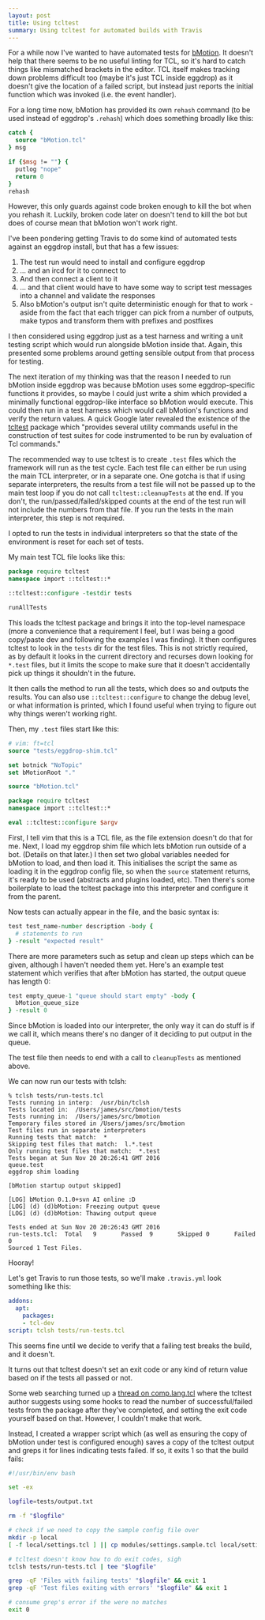```yaml
---
layout: post
title: Using tcltest
summary: Using tcltest for automated builds with Travis
---
```

For a while now I've wanted to have automated tests for [bMotion](http://www.bmotion.net). It doesn't help that there seems to be no useful linting for TCL, so it's hard to catch things like mismatched brackets in the editor. TCL itself makes tracking down problems difficult too (maybe it's just TCL inside eggdrop) as it doesn't give the location of a failed script, but instead just reports the initial function which was invoked (i.e. the event handler).

For a long time now, bMotion has provided its own `rehash` command (to be used instead of eggdrop's `.rehash`) which does something broadly like this:

```tcl
catch {
  source "bMotion.tcl"
} msg

if {$msg != ""} {
  putlog "nope"
  return 0
}
rehash
```

However, this only guards against code broken enough to kill the bot when you rehash it. Luckily, broken code later on doesn't tend to kill the bot but does of course mean that bMotion won't work right.

I've been pondering getting Travis to do some kind of automated tests against an eggdrop install, but that has a few issues:

1. The test run would need to install and configure eggdrop
1. ... and an ircd for it to connect to
1. And then connect a client to it
1. ... and that client would have to have some way to script test messages into a channel and validate the responses
1. Also bMotion's output isn't quite deterministic enough for that to work - aside from the fact that each trigger can pick from a number of outputs, make typos and transform them with prefixes and postfixes

I then considered using eggdrop just as a test harness and writing a unit testing script which would run alongside bMotion inside that. Again, this presented some problems around getting sensible output from that process for testing.

The next iteration of my thinking was that the reason I needed to run bMotion inside eggdrop was because bMotion uses some eggdrop-specific functions it provides, so maybe I could just write a shim which provided a minimally functional eggdrop-like interface so bMotion would execute. This could then run in a test harness which would call bMotion's functions and verify the return values. A quick Google later revealed the existence of the [tcltest](http://www.tcl.tk/man/tcl8.5/TclCmd/tcltest.htm) package which "provides several utility commands useful in the construction of test suites for code instrumented to be run by evaluation of Tcl commands."

The recommended way to use tcltest is to create `.test` files which the framework will run as the test cycle. Each test file can either be run using the main TCL interpreter, or in a separate one. One gotcha is that if using separate interpreters, the results from a test file will not be passed up to the main test loop if you do not call `tcltest::cleanupTests` at the end. If you don't, the run/passed/failed/skipped counts at the end of the test run will not include the numbers from that file. If you run the tests in the main interpreter, this step is not required.

I opted to run the tests in individual interpreters so that the state of the environment is reset for each set of tests.

My main test TCL file looks like this:

```tcl
package require tcltest
namespace import ::tcltest::*

::tcltest::configure -testdir tests

runAllTests
```

This loads the tcltest package and brings it into the top-level namespace (more a convenience that a requirement I feel, but I was being a good copy/paste dev and following the examples I was finding). It then configures tcltest to look in the `tests` dir for the test files. This is not strictly required, as by default it looks in the current directory and recurses down looking for `*.test` files, but it limits the scope to make sure that it doesn't accidentally pick up things it shouldn't in the future.

It then calls the method to run all the tests, which does so and outputs the results. You can also use `::tcltest::configure` to change the debug level, or what information is printed, which I found useful when trying to figure out why things weren't working right.

Then, my `.test` files start like this:

```tcl
# vim: ft=tcl
source "tests/eggdrop-shim.tcl"

set botnick "NoTopic"
set bMotionRoot "."

source "bMotion.tcl"

package require tcltest
namespace import ::tcltest::*

eval ::tcltest::configure $argv
```

First, I tell vim that this is a TCL file, as the file extension doesn't do that for me. Next, I load my eggdrop shim file which lets bMotion run outside of a bot. (Details on that later.) I then set two global variables needed for bMotion to load, and then load it. This initialises the script the same as loading it in the eggdrop config file, so when the `source` statement returns, it's ready to be used (abstracts and plugins loaded, etc). Then there's some boilerplate to load the tcltest package into this interpreter and configure it from the parent.

Now tests can actually appear in the file, and the basic syntax is:

```tcl
test test_name-number description -body {
  # statements to run
} -result "expected result"
```

There are more parameters such as setup and clean up steps which can be given, although I haven't needed them yet. Here's an example test statement which verifies that after bMotion has started, the output queue has length 0:

```tcl
test empty_queue-1 "queue should start empty" -body {
  bMotion_queue_size
} -result 0
```

Since bMotion is loaded into our interpreter, the only way it can do stuff is if we call it, which means there's no danger of it deciding to put output in the queue.

The test file then needs to end with a call to `cleanupTests` as mentioned above.

We can now run our tests with tclsh:

```
% tclsh tests/run-tests.tcl
Tests running in interp:  /usr/bin/tclsh
Tests located in:  /Users/james/src/bmotion/tests
Tests running in:  /Users/james/src/bmotion
Temporary files stored in /Users/james/src/bmotion
Test files run in separate interpreters
Running tests that match:  *
Skipping test files that match:  l.*.test
Only running test files that match:  *.test
Tests began at Sun Nov 20 20:26:41 GMT 2016
queue.test
eggdrop shim loading

[bMotion startup output skipped]

[LOG] bMotion 0.1.0+svn AI online :D
[LOG] (d) (d)bMotion: Freezing output queue
[LOG] (d) (d)bMotion: Thawing output queue

Tests ended at Sun Nov 20 20:26:43 GMT 2016
run-tests.tcl:  Total   9       Passed  9       Skipped 0       Failed  0
Sourced 1 Test Files.
```

Hooray!

Let's get Travis to run those tests, so we'll make `.travis.yml` look something like this:

```yaml
addons:
  apt:
    packages:
    - tcl-dev
script: tclsh tests/run-tests.tcl
```

This seems fine until we decide to verify that a failing test breaks the build, and it doesn't.

It turns out that tcltest doesn't set an exit code or any kind of return value based on if the tests all passed or not.

Some web searching turned up a [thread on comp.lang.tcl](https://groups.google.com/forum/#!topic/comp.lang.tcl/mAaGxQ1Die8) where the tcltest author suggests using some hooks to read the number of successful/failed tests from the package after they've completed, and setting the exit code yourself based on that. However, I couldn't make that work.

Instead, I created a wrapper script which (as well as ensuring the copy of bMotion under test is configured enough) saves a copy of the tcltest output and greps it for lines indicating tests failed. If so, it exits 1 so that the build fails:

```sh
#!/usr/bin/env bash

set -ex

logfile=tests/output.txt

rm -f "$logfile"

# check if we need to copy the sample config file over
mkdir -p local
[ -f local/settings.tcl ] || cp modules/settings.sample.tcl local/settings.tcl

# tcltest doesn't know how to do exit codes, sigh
tclsh tests/run-tests.tcl | tee "$logfile"

grep -qF 'Files with failing tests' "$logfile" && exit 1
grep -qF 'Test files exiting with errors' "$logfile" && exit 1

# consume grep's error if the were no matches
exit 0
```
